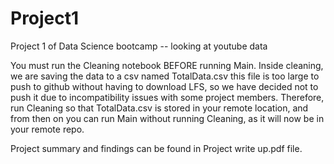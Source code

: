 # Project1
Project 1 of Data Science bootcamp -- looking at youtube data


You must run the Cleaning notebook BEFORE running Main. Inside cleaning, we are saving the data to a csv named TotalData.csv
this file is too large to push to github without having to download LFS, so we have decided not to push it due to incompatibility issues with some project members. Therefore, run Cleaning so that TotalData.csv is stored in your remote location, and from then on you can run Main without running Cleaning, as it will now be in your remote repo.

Project summary and findings can be found in Project write up.pdf file.
